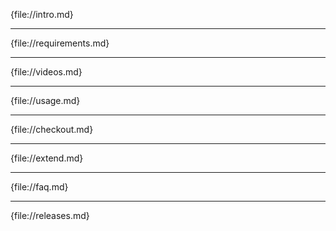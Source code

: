 {file://intro.md}

<hr class="system-pagebreak" title="Requirements" alt="Requirements" />

{file://requirements.md}

<hr class="system-pagebreak" title="Videos" alt="Videos" />

{file://videos.md}

<hr class="system-pagebreak" title="Usage" alt="Usage" />

{file://usage.md}

<hr class="system-pagebreak" title="Checkout" alt="Checkout" />

{file://checkout.md}

<hr class="system-pagebreak" title="Extend" alt="Extend" />

{file://extend.md}

<hr class="system-pagebreak" title="FAQ" alt="FAQ"/>

{file://faq.md}

<hr class="system-pagebreak" title="Releases" alt="Releases"/>

{file://releases.md}